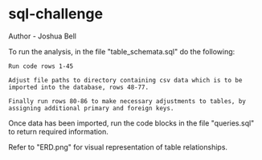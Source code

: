 # sql-challenge
Author - Joshua Bell

To run the analysis, in the file "table_schemata.sql" do the following:

    Run code rows 1-45
  
    Adjust file paths to directory containing csv data which is to be imported into the database, rows 48-77.
   
    Finally run rows 80-86 to make necessary adjustments to tables, by assigning additional primary and foreign keys.
  
Once data has been imported, run the code blocks in the file "queries.sql" to return required information.

Refer to "ERD.png" for visual representation of table relationships.
